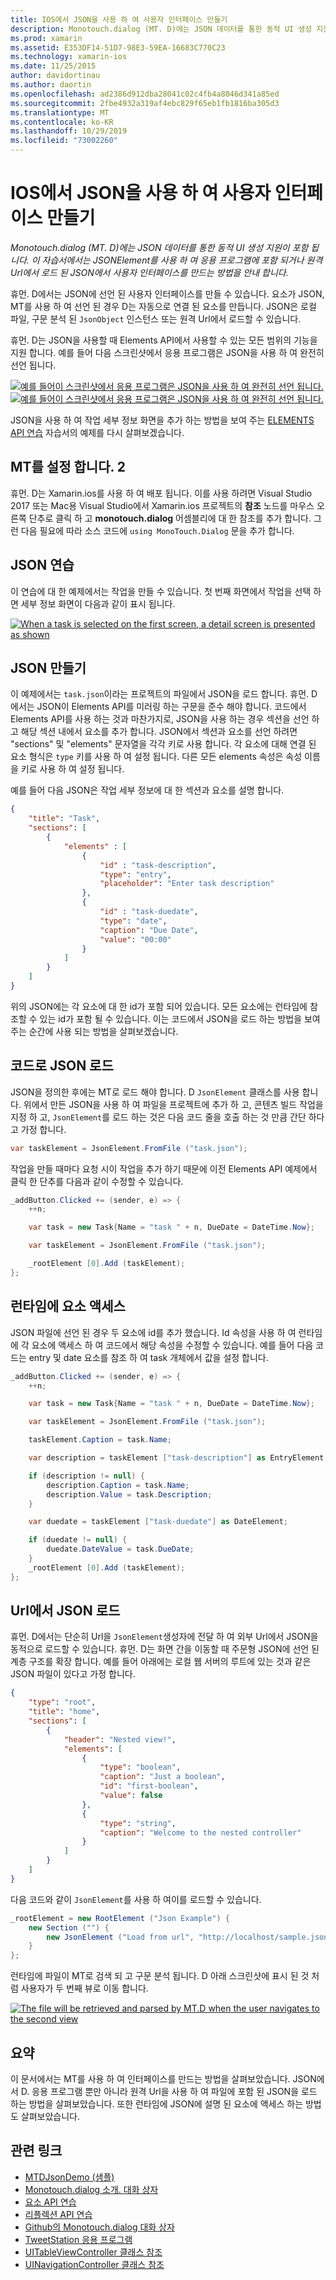 ```yaml
---
title: IOS에서 JSON을 사용 하 여 사용자 인터페이스 만들기
description: Monotouch.dialog (MT. D)에는 JSON 데이터를 통한 동적 UI 생성 지원이 포함 됩니다. 이 자습서에서는 JSONElement를 사용 하 여 응용 프로그램에 포함 되거나 원격 Url에서 로드 된 JSON에서 사용자 인터페이스를 만드는 방법을 안내 합니다.
ms.prod: xamarin
ms.assetid: E353DF14-51D7-98E3-59EA-16683C770C23
ms.technology: xamarin-ios
ms.date: 11/25/2015
author: davidortinau
ms.author: daortin
ms.openlocfilehash: ad2386d912dba28041c02c4fb4a8046d341a85ed
ms.sourcegitcommit: 2fbe4932a319af4ebc829f65eb1fb1816ba305d3
ms.translationtype: MT
ms.contentlocale: ko-KR
ms.lasthandoff: 10/29/2019
ms.locfileid: "73002260"
---
```

# <a name="using-json-to-create-a-user-interface-in-xamarinios"></a>IOS에서 JSON을 사용 하 여 사용자 인터페이스 만들기

_Monotouch.dialog (MT. D)에는 JSON 데이터를 통한 동적 UI 생성 지원이 포함 됩니다. 이 자습서에서는 JSONElement를 사용 하 여 응용 프로그램에 포함 되거나 원격 Url에서 로드 된 JSON에서 사용자 인터페이스를 만드는 방법을 안내 합니다._

휴먼. D에서는 JSON에 선언 된 사용자 인터페이스를 만들 수 있습니다. 요소가 JSON, MT를 사용 하 여 선언 된 경우 D는 자동으로 연결 된 요소를 만듭니다. JSON은 로컬 파일, 구문 분석 된 `JsonObject` 인스턴스 또는 원격 Url에서 로드할 수 있습니다.

휴먼. D는 JSON을 사용할 때 Elements API에서 사용할 수 있는 모든 범위의 기능을 지원 합니다. 예를 들어 다음 스크린샷에서 응용 프로그램은 JSON을 사용 하 여 완전히 선언 됩니다.

[![](json-element-walkthrough-images/01-load-from-file.png "예를 들어이 스크린샷에서 응용 프로그램은 JSON을 사용 하 여 완전히 선언 됩니다.")](json-element-walkthrough-images/01-load-from-file.png#lightbox)[![](json-element-walkthrough-images/01-load-from-file.png "예를 들어이 스크린샷에서 응용 프로그램은 JSON을 사용 하 여 완전히 선언 됩니다.")](json-element-walkthrough-images/01-load-from-file.png#lightbox)

JSON을 사용 하 여 작업 세부 정보 화면을 추가 하는 방법을 보여 주는 [ELEMENTS API 연습](~/ios/user-interface/monotouch.dialog/elements-api-walkthrough.md) 자습서의 예제를 다시 살펴보겠습니다.

## <a name="setting-up-mtd"></a>MT를 설정 합니다. 2

휴먼. D는 Xamarin.ios를 사용 하 여 배포 됩니다. 이를 사용 하려면 Visual Studio 2017 또는 Mac용 Visual Studio에서 Xamarin.ios 프로젝트의 **참조** 노드를 마우스 오른쪽 단추로 클릭 하 고 **monotouch.dialog** 어셈블리에 대 한 참조를 추가 합니다. 그런 다음 필요에 따라 소스 코드에 `using MonoTouch.Dialog` 문을 추가 합니다.

## <a name="json-walkthrough"></a>JSON 연습

이 연습에 대 한 예제에서는 작업을 만들 수 있습니다. 첫 번째 화면에서 작업을 선택 하면 세부 정보 화면이 다음과 같이 표시 됩니다.

 [![](json-element-walkthrough-images/03-task-list.png "When a task is selected on the first screen, a detail screen is presented as shown")](json-element-walkthrough-images/03-task-list.png#lightbox)

## <a name="creating-the-json"></a>JSON 만들기

이 예제에서는 `task.json`이라는 프로젝트의 파일에서 JSON을 로드 합니다. 휴먼. D에서는 JSON이 Elements API를 미러링 하는 구문을 준수 해야 합니다. 코드에서 Elements API를 사용 하는 것과 마찬가지로, JSON을 사용 하는 경우 섹션을 선언 하 고 해당 섹션 내에서 요소를 추가 합니다. JSON에서 섹션과 요소를 선언 하려면 "sections" 및 "elements" 문자열을 각각 키로 사용 합니다. 각 요소에 대해 연결 된 요소 형식은 `type` 키를 사용 하 여 설정 됩니다. 다른 모든 elements 속성은 속성 이름을 키로 사용 하 여 설정 됩니다.

예를 들어 다음 JSON은 작업 세부 정보에 대 한 섹션과 요소를 설명 합니다.

```json
{
    "title": "Task",
    "sections": [
        {
            "elements" : [
                {
                    "id" : "task-description",
                    "type": "entry",
                    "placeholder": "Enter task description"
                },
                {
                    "id" : "task-duedate",
                    "type": "date",
                    "caption": "Due Date",
                    "value": "00:00"
                }
            ]
        }
    ]
}
```

위의 JSON에는 각 요소에 대 한 id가 포함 되어 있습니다. 모든 요소에는 런타임에 참조할 수 있는 id가 포함 될 수 있습니다. 이는 코드에서 JSON을 로드 하는 방법을 보여 주는 순간에 사용 되는 방법을 살펴보겠습니다.

## <a name="loading-the-json-in-code"></a>코드로 JSON 로드

JSON을 정의한 후에는 MT로 로드 해야 합니다. D `JsonElement` 클래스를 사용 합니다. 위에서 만든 JSON을 사용 하 여 파일을 프로젝트에 추가 하 고, 콘텐츠 빌드 작업을 지정 하 고, `JsonElement`를 로드 하는 것은 다음 코드 줄을 호출 하는 것 만큼 간단 하다 고 가정 합니다.

```csharp
var taskElement = JsonElement.FromFile ("task.json");
```

작업을 만들 때마다 요청 시이 작업을 추가 하기 때문에 이전 Elements API 예제에서 클릭 한 단추를 다음과 같이 수정할 수 있습니다.

```csharp
_addButton.Clicked += (sender, e) => {
    ++n;

    var task = new Task{Name = "task " + n, DueDate = DateTime.Now};

    var taskElement = JsonElement.FromFile ("task.json");

    _rootElement [0].Add (taskElement);
};
```

## <a name="accessing-elements-at-runtime"></a>런타임에 요소 액세스

JSON 파일에 선언 된 경우 두 요소에 id를 추가 했습니다. Id 속성을 사용 하 여 런타임에 각 요소에 액세스 하 여 코드에서 해당 속성을 수정할 수 있습니다. 예를 들어 다음 코드는 entry 및 date 요소를 참조 하 여 task 개체에서 값을 설정 합니다.

```csharp
_addButton.Clicked += (sender, e) => {
    ++n;

    var task = new Task{Name = "task " + n, DueDate = DateTime.Now};

    var taskElement = JsonElement.FromFile ("task.json");

    taskElement.Caption = task.Name;

    var description = taskElement ["task-description"] as EntryElement;

    if (description != null) {
        description.Caption = task.Name;
        description.Value = task.Description;       
    }

    var duedate = taskElement ["task-duedate"] as DateElement;

    if (duedate != null) {                
        duedate.DateValue = task.DueDate;
    }
    _rootElement [0].Add (taskElement);
};
```

## <a name="loading-json-from-a-url"></a>Url에서 JSON 로드

휴먼. D에서는 단순히 Url을 `JsonElement`생성자에 전달 하 여 외부 Url에서 JSON을 동적으로 로드할 수 있습니다. 휴먼. D는 화면 간을 이동할 때 주문형 JSON에 선언 된 계층 구조를 확장 합니다. 예를 들어 아래에는 로컬 웹 서버의 루트에 있는 것과 같은 JSON 파일이 있다고 가정 합니다.

```json
{
    "type": "root",
    "title": "home",
    "sections": [
        {
            "header": "Nested view!",
            "elements": [
                {
                    "type": "boolean",
                    "caption": "Just a boolean",
                    "id": "first-boolean",
                    "value": false
                },
                {
                    "type": "string",
                    "caption": "Welcome to the nested controller"
                }
            ]
        }
    ]
}
```

다음 코드와 같이 `JsonElement`를 사용 하 여이를 로드할 수 있습니다.

```csharp
_rootElement = new RootElement ("Json Example") {
    new Section ("") {
        new JsonElement ("Load from url", "http://localhost/sample.json")
    }
};
```

런타임에 파일이 MT로 검색 되 고 구문 분석 됩니다. D 아래 스크린샷에 표시 된 것 처럼 사용자가 두 번째 뷰로 이동 합니다.

 [![](json-element-walkthrough-images/04-json-web-example.png "The file will be retrieved and parsed by MT.D when the user navigates to the second view")](json-element-walkthrough-images/04-json-web-example.png#lightbox)

## <a name="summary"></a>요약

이 문서에서는 MT를 사용 하 여 인터페이스를 만드는 방법을 살펴보았습니다. JSON에서 D. 응용 프로그램 뿐만 아니라 원격 Url을 사용 하 여 파일에 포함 된 JSON을 로드 하는 방법을 살펴보았습니다. 또한 런타임에 JSON에 설명 된 요소에 액세스 하는 방법도 살펴보았습니다.

## <a name="related-links"></a>관련 링크

- [MTDJsonDemo (샘플)](https://docs.microsoft.com/samples/xamarin/ios-samples/mtdjsondemo)
- [Monotouch.dialog 소개. 대화 상자](~/ios/user-interface/monotouch.dialog/index.md)
- [요소 API 연습](~/ios/user-interface/monotouch.dialog/elements-api-walkthrough.md)
- [리플렉션 API 연습](~/ios/user-interface/monotouch.dialog/reflection-api-walkthrough.md)
- [Github의 Monotouch.dialog 대화 상자](https://github.com/migueldeicaza/MonoTouch.Dialog)
- [TweetStation 응용 프로그램](https://github.com/migueldeicaza/TweetStation)
- [UITableViewController 클래스 참조](https://developer.apple.com/library/ios/#DOCUMENTATION/UIKit/Reference/UITableViewController_Class/Reference/Reference.html)
- [UINavigationController 클래스 참조](https://developer.apple.com/library/ios/#documentation/UIKit/Reference/UINavigationController_Class/Reference/Reference.html)
